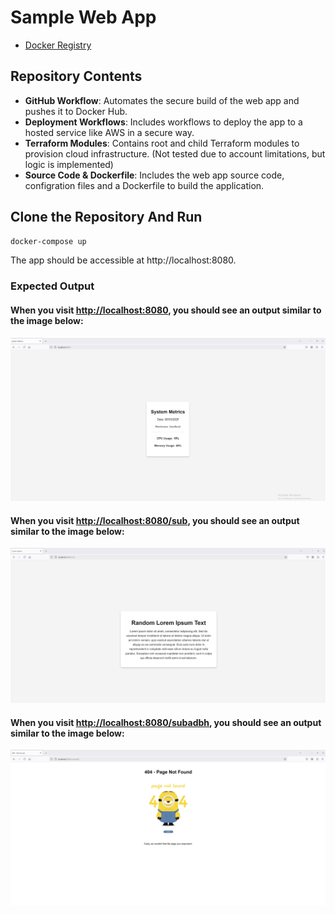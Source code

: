 # Sample Web App
- [Docker Registry](https://hub.docker.com/repositories/ssubhash001)

## Repository Contents

- **GitHub Workflow**: Automates the secure build of the web app and pushes it to Docker Hub.
- **Deployment Workflows**: Includes workflows to deploy the app to a hosted service like AWS in a secure way.
- **Terraform Modules**: Contains root and child Terraform modules to provision cloud infrastructure. (Not tested due to account limitations, but logic is implemented)
- **Source Code & Dockerfile**: Includes the web app source code, configration files and a Dockerfile to build the application.

## Clone the Repository And Run
```sh
docker-compose up
``` 
The app should be accessible at http://localhost:8080.


### Expected Output
 
#### When you visit [http://localhost:8080](http://localhost:8080), you should see an output similar to the image below:

![System Metrics Output](images/website.jpg)


#### When you visit [http://localhost:8080/sub](http://localhost:8080/sub), you should see an output similar to the image below:

![System Metrics Output](images/sub.jpg)


#### When you visit [http://localhost:8080/subadbh](http://localhost:8080/subadbh), you should see an output similar to the image below:

![System Metrics Output](images/notfound.jpg)

